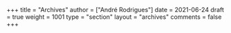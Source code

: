 +++
title = "Archives"
author = ["André Rodrigues"]
date = 2021-06-24
draft = true
weight = 1001
type = "section"
layout = "archives"
comments = false
+++
